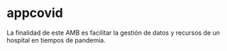 # appcovid
La finalidad de este AMB es facilitar la gestión de datos y recursos de un hospital en tiempos de pandemia.
